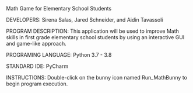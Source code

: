 Math Game for Elementary School Students

DEVELOPERS: Sirena Salas, Jared Schneider, and Aidin Tavassoli

PROGRAM DESCRIPTION:
This application will be used to improve Math skills in first grade elementary school students by using an interactive GUI and game-like approach.

PROGRAMING LANGUAGE:
Python 3.7 - 3.8

STANDARD IDE:
PyCharm

INSTRUCTIONS: Double-click on the bunny icon named Run_MathBunny to begin program execution.
